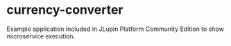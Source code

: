 # currency-converter

Example application included in JLupin Platform Community Edition to show microservice execution.